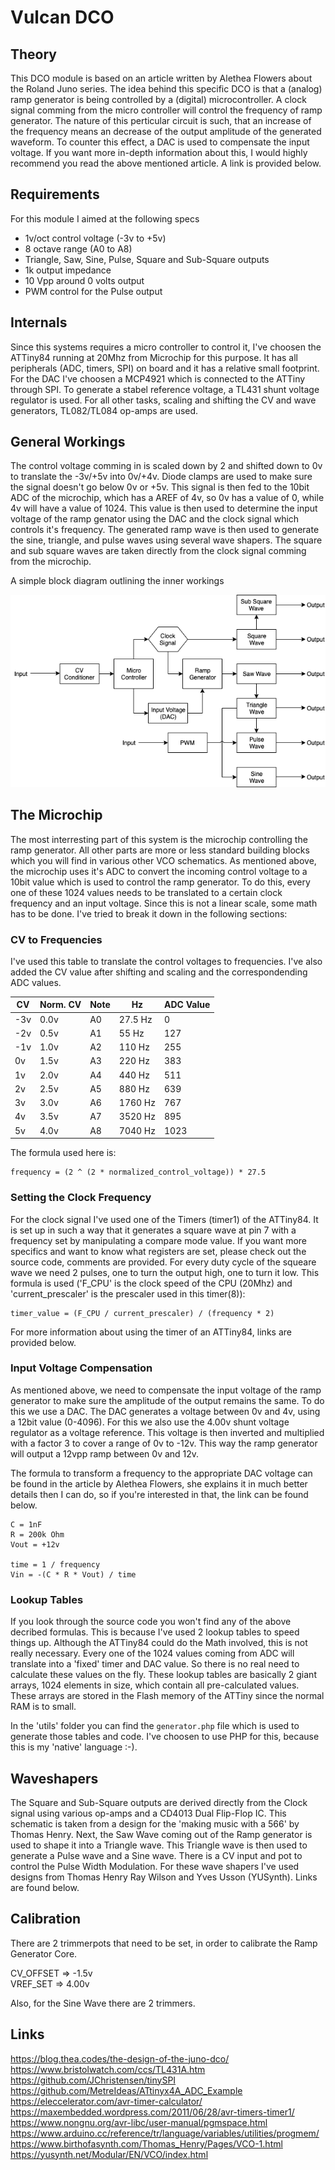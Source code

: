 # Vulcan DCO

## Theory

This DCO module is based on an article written by Alethea Flowers about the Roland Juno series. 
The idea behind this specific DCO is that a (analog) ramp generator is being controlled by 
a (digital) microcontroller. A clock signal comming from the micro controller will control the 
frequency of ramp generator. The nature of this perticular circuit is such, that an increase of 
the frequency means an decrease of the output amplitude of the generated waveform. To counter 
this effect, a DAC is used to compensate the input voltage. If you want more in-depth information
about this, I would highly recommend you read the above mentioned article. A link is provided below.


## Requirements

For this module I aimed at the following specs

- 1v/oct control voltage (-3v to +5v)
- 8 octave range (A0 to A8)
- Triangle, Saw, Sine, Pulse, Square and Sub-Square outputs
- 1k output impedance
- 10 Vpp around 0 volts output
- PWM control for the Pulse output


## Internals

Since this systems requires a micro controller to control it, I've choosen the ATTiny84 running at 20Mhz
from Microchip for this purpose. It has all peripherals (ADC, timers, SPI) on board and it has a relative
small footprint. For the DAC I've choosen a MCP4921 which is connected to the ATTiny through SPI. To generate
a stabel reference voltage, a TL431 shunt voltage regulator is used. For all other tasks, scaling and shifting
the CV and wave generators, TL082/TL084 op-amps are used.


## General Workings

The control voltage comming in is scaled down by 2 and shifted down to 0v to translate the -3v/+5v into 0v/+4v.
Diode clamps are used to make sure the signal doesn't go below 0v or +5v. This signal is then fed to the 10bit 
ADC of the microchip, which has a AREF of 4v, so 0v has a value of 0, while 4v will have a value of 1024. This 
value is then used to determine the input voltage of the ramp genator using the DAC and the clock signal which 
controls it's frequency. The generated ramp wave is then used to generate the sine, triangle, and pulse waves
using several wave shapers. The square and sub square waves are taken directly from the clock signal comming 
from the microchip.

A simple block diagram outlining the inner workings

![alt text](./images/BlockDiagram-VulcanDCO.png "Block Diagram")

## The Microchip

The most interresting part of this system is the microchip controlling the ramp generator. All other parts are
more or less standard building blocks which you will find in various other VCO schematics. As mentioned above,
the microchip uses it's ADC to convert the incoming control voltage to a 10bit value which is used to control
the ramp generator. To do this, every one of these 1024 values needs to be translated to a certain clock 
frequency and an input voltage. Since this is not a linear scale, some math has to be done. I've tried to break
it down in the following sections:

### CV to Frequencies

I've used this table to translate the control voltages to frequencies. I've also added the CV value after shifting
and scaling and the correspondending ADC values. 

| CV | Norm. CV | Note | Hz | ADC Value  |
|---|---|---|---|---|
| -3v | 0.0v | A0 | 27.5 Hz | 0
| -2v | 0.5v | A1 |   55 Hz | 127
| -1v | 1.0v | A2 |  110 Hz | 255
| 0v | 1.5v | A3 |  220 Hz | 383
| 1v | 2.0v | A4 |  440 Hz | 511
| 2v | 2.5v | A5 |  880 Hz | 639
| 3v | 3.0v | A6 | 1760 Hz | 767
| 4v | 3.5v | A7 | 3520 Hz | 895
| 5v | 4.0v | A8 | 7040 Hz | 1023

The formula used here is:

```
frequency = (2 ^ (2 * normalized_control_voltage)) * 27.5
```

### Setting the Clock Frequency

For the clock signal I've used one of the Timers (timer1) of the ATTiny84. It is set up in such a
way that it generates a square wave at pin 7 with a frequency set by manipulating a compare mode
value. If you want more specifics and want to know what registers are set, please check out the 
source code, comments are provided. For every duty cycle of the squeare wave we need 2 pulses, one
to turn the output high, one to turn it low. This formula is used ('F_CPU' is the clock speed of the
CPU (20Mhz) and 'current_prescaler' is the prescaler used in this timer(8)):

```
timer_value = (F_CPU / current_prescaler) / (frequency * 2)
```

For more information about using the timer of an ATTiny84, links are provided below.


### Input Voltage Compensation

As mentioned above, we need to compensate the input voltage of the ramp generator to make sure the
amplitude of the output remains the same. To do this we use a DAC. The DAC generates a voltage between
0v and 4v, using a 12bit value (0-4096). For this we also use the 4.00v shunt voltage regulator as a
voltage reference. This voltage is then inverted and multiplied with a factor 3 to cover a range of
0v to -12v. This way the ramp generator will output a 12vpp ramp between 0v and 12v.

The formula to transform a frequency to the appropriate DAC voltage can be found in the article by
Alethea Flowers, she explains it in much better details then I can do, so if you're interested in that,
the link can be found below.

```
C = 1nF
R = 200k Ohm
Vout = +12v

time = 1 / frequency
Vin = -(C * R * Vout) / time
```


### Lookup Tables

If you look through the source code you won't find any of the above decribed formulas. This is because 
I've used 2 lookup tables to speed things up. Although the ATTiny84 could do the Math involved, this is 
not really necessary. Every one of the 1024 values coming from ADC will translate into a 'fixed' timer and 
DAC value. So there is no real need to calculate these values on the fly. These lookup tables are basically 
2 giant arrays, 1024 elements in size, which contain all pre-calculated values. These arrays are stored in
the Flash memory of the ATTiny since the normal RAM is to small. 

In the 'utils' folder you can find the ```generator.php``` file which is used to generate those tables and 
code. I've choosen to use PHP for this, because this is my 'native' language :-).


## Waveshapers

The Square and Sub-Square outputs are derived directly from the Clock signal using various op-amps and a 
CD4013 Dual Flip-Flop IC. This schematic is taken from a design for the 'making music with a 566' by
Thomas Henry. Next, the Saw Wave coming out of the Ramp generator is used to shape it into a Triangle wave.
This Triangle wave is then used to generate a Pulse wave and a Sine wave. There is a CV input and pot to 
control the Pulse Width Modulation. For these wave shapers I've used designs from Thomas Henry 
Ray Wilson and Yves Usson (YUSynth). Links are found below.


## Calibration

There are 2 trimmerpots that need to be set, in order to calibrate the Ramp Generator Core. 

CV_OFFSET => -1.5v  
VREF_SET => 4.00v  

Also, for the Sine Wave there are 2 trimmers.

## Links

<https://blog.thea.codes/the-design-of-the-juno-dco/>  
<https://www.bristolwatch.com/ccs/TL431A.htm>  
<https://github.com/JChristensen/tinySPI>  
<https://github.com/MetreIdeas/ATtinyx4A_ADC_Example>  
<https://eleccelerator.com/avr-timer-calculator/>  
<https://maxembedded.wordpress.com/2011/06/28/avr-timers-timer1/>  
<https://www.nongnu.org/avr-libc/user-manual/pgmspace.html>  
<https://www.arduino.cc/reference/tr/language/variables/utilities/progmem/>  
<https://www.birthofasynth.com/Thomas_Henry/Pages/VCO-1.html>  
<https://yusynth.net/Modular/EN/VCO/index.html>  